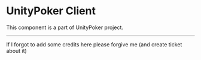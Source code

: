 # UnityPoker Client
This component is a part of UnityPoker project.

---

If I forgot to add some credits here please forgive me (and create ticket about it)
